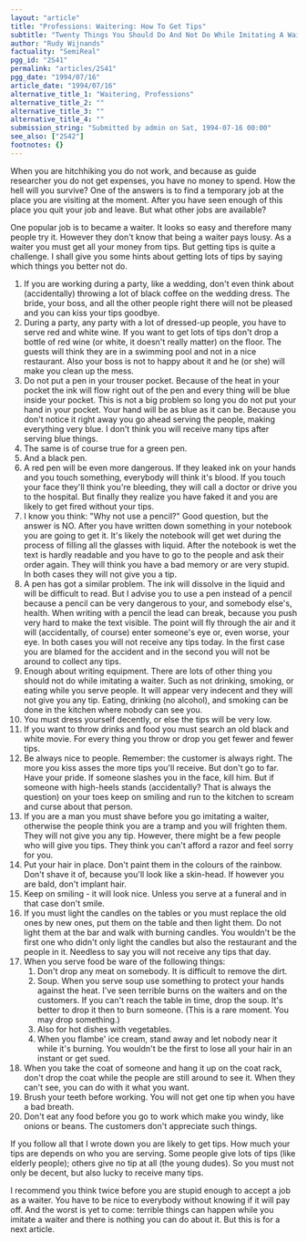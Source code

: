 ```yaml
---
layout: "article"
title: "Professions: Waitering: How To Get Tips"
subtitle: "Twenty Things You Should Do And Not Do While Imitating A Waiter"
author: "Rudy Wijnands"
factuality: "SemiReal"
pgg_id: "2S41"
permalink: "articles/2S41"
pgg_date: "1994/07/16"
article_date: "1994/07/16"
alternative_title_1: "Waitering, Professions"
alternative_title_2: ""
alternative_title_3: ""
alternative_title_4: ""
submission_string: "Submitted by admin on Sat, 1994-07-16 00:00"
see_also: ["2S42"]
footnotes: {}
---
```

<div>
<p>When you are hitchhiking you do not work, and because as guide researcher you do not get expenses, you have no money to spend. How the hell will you survive? One of the answers is to find a temporary job at the place you are visiting at the moment. After you have seen enough of this place you quit your job and leave. But what other jobs are available?</p>
<p>One popular job is to became a waiter. It looks so easy and therefore many people try it. However they don't know that being a waiter pays lousy. As a waiter you must get all your money from tips. But getting tips is quite a challenge. I shall give you some hints about getting lots of tips by saying which things you better not do.</p>
<ol>
<li value="1">If you are working during a party, like a wedding, don't even think about (accidentally) throwing a lot of black coffee on the wedding dress. The bride, your boss, and all the other people right there will not be pleased and you can kiss your tips goodbye.</li>
<li value="2">During a party, any party with a lot of dressed-up people, you have to serve red and white wine. If you want to get lots of tips don't drop a bottle of red wine (or white, it doesn't really matter) on the floor. The guests will think they are in a swimming pool and not in a nice restaurant. Also your boss is not to happy about it and he (or she) will make you clean up the mess.</li>
<li value="3">Do not put a pen in your trouser pocket. Because of the heat in your pocket the ink will flow right out of the pen and every thing will be blue inside your pocket. This is not a big problem so long you do not put your hand in your pocket. Your hand will be as blue as it can be. Because you don't notice it right away you go ahead serving the people, making everything very blue. I don't think you will receive many tips after serving blue things.</li>
<li value="4">The same is of course true for a green pen.</li>
<li value="5">And a black pen.</li>
<li value="6">A red pen will be even more dangerous. If they leaked ink on your hands and you touch something, everybody will think it's blood. If you touch your face they'll think you're bleeding, they will call a doctor or drive you to the hospital. But finally they realize you have faked it and you are likely to get fired without your tips.</li>
<li value="7">I know you think: "Why not use a pencil?" Good question, but the answer is NO. After you have written down something in your notebook you are going to get it. It's likely the notebook will get wet during the process of filling all the glasses with liquid. After the notebook is wet the text is hardly readable and you have to go to the people and ask their order again. They will think you have a bad memory or are very stupid. In both cases they will not give you a tip.</li>
<li value="8">A pen has got a similar problem. The ink will dissolve in the liquid and will be difficult to read. But I advise you to use a pen instead of a pencil because a pencil can be very dangerous to your, and somebody else's, health. When writing with a pencil the lead can break, because you push very hard to make the text visible. The point will fly through the air and it will (accidentally, of course) enter someone's eye or, even worse, your eye. In both cases you will not receive any tips today. In the first case you are blamed for the accident and in the second you will not be around to collect any tips.</li>
<li value="9">Enough about writing equipment. There are lots of other thing you should not do while imitating a waiter. Such as not drinking, smoking, or eating while you serve people. It will appear very indecent and they will not give you any tip. Eating, drinking (no alcohol), and smoking can be done in the kitchen where nobody can see you.</li>
<li value="10">You must dress yourself decently, or else the tips will be very low.</li>
<li value="11">If you want to throw drinks and food you must search an old black and white movie. For every thing you throw or drop you get fewer and fewer tips.</li>
<li value="12">Be always nice to people. Remember: the customer is always right. The more you kiss asses the more tips you'll receive. But don't go to far. Have your pride. If someone slashes you in the face, kill him. But if someone with high-heels stands (accidentally? That is always the question) on your toes keep on smiling and run to the kitchen to scream and curse about that person.</li>
<li value="13">If you are a man you must shave before you go imitating a waiter, otherwise the people think you are a tramp and you will frighten them. They will not give you any tip. However, there might be a few people who will give you tips. They think you can't afford a razor and feel sorry for you.</li>
<li value="14">Put your hair in place. Don't paint them in the colours of the rainbow. Don't shave it of, because you'll look like a skin-head. If however you are bald, don't implant hair.</li>
<li value="15">Keep on smiling - it will look nice. Unless you serve at a funeral and in that case don't smile.</li>
<li value="16">If you must light the candles on the tables or you must replace the old ones by new ones, put them on the table and then light them. Do not light them at the bar and walk with burning candles. You wouldn't be the first one who didn't only light the candles but also the restaurant and the people in it. Needless to say you will not receive any tips that day.</li>
<li value="17">When you serve food be ware of the following things:
<ol>
<li value="1">Don't drop any meat on somebody. It is difficult to remove the dirt.</li>
<li value="2">Soup. When you serve soup use something to protect your hands against the heat. I've seen terrible burns on the waiters and on the customers. If you can't reach the table in time, drop the soup. It's better to drop it then to burn someone. (This is a rare moment. You may drop something.)</li>
<li value="3">Also for hot dishes with vegetables.</li>
<li value="4">When you flambe' ice cream, stand away and let nobody near it while it's burning. You wouldn't be the first to lose all your hair in an instant or get sued.</li>
</ol>
</li>
<li value="18">When you take the coat of someone and hang it up on the coat rack, don't drop the coat while the people are still around to see it. When they can't see, you can do with it what you want.</li>
<li value="19">Brush your teeth before working. You will not get one tip when you have a bad breath.</li>
<li value="20">Don't eat any food before you go to work which make you windy, like onions or beans. The customers don't appreciate such things.</li>
</ol>
<p>If you follow all that I wrote down you are likely to get tips. How much your tips are depends on who you are serving. Some people give lots of tips (like elderly people); others give no tip at all (the young dudes). So you must not only be decent, but also lucky to receive many tips.</p>
<p>I recommend you think twice before you are stupid enough to accept a job as a waiter. You have to be nice to everybody without knowing if it will pay off. And the worst is yet to come: terrible things can happen while you imitate a waiter and there is nothing you can do about it. But this is for a next article.</p>
</div>
